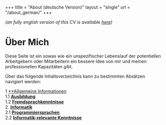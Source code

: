 +++
title = "About (deutsche Version)"
layout = "single"
url = "/about_german/"
+++

<i>(an fully english version of this CV is available <a href="/about/">here</a>)</i>

# Über Mich

Diese Seite ist ein sowas wie ein unspezifischer Lebenslauf der potentiellen Arbeitgebern oder Mitarbeitern ein bessere Idee von mir und meinen professionellen Kapazitäten gibt.

Über das folgende Inhaltsverzeichnis kann zu bestimmten Absätzen navigiert werden:

1 [**Allgemeine Informationen](#allgemeine-informationen)<br>
1.1 [**Ausbildung**](#ausbildung)<br>
1.2 [**Fremdsprachkenntnisse**](#fremdsprachkenntnisse)<br>
2. [**Informatik**](#informatik)<br>
2.1 [**Programmiersprachen**](#programmiersprachen)<br>
2.2 [**Informatik-relevante Kenntnisse**](#informatik-relevant-kenntnisse)<br>

